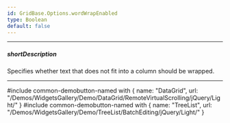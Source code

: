 ```yaml
---
id: GridBase.Options.wordWrapEnabled
type: Boolean
default: false
---
```

---
##### shortDescription
Specifies whether text that does not fit into a column should be wrapped.

---
#include common-demobutton-named with {
    name: "DataGrid",
    url: "/Demos/WidgetsGallery/Demo/DataGrid/RemoteVirtualScrolling/jQuery/Light/"
}
#include common-demobutton-named with {
    name: "TreeList",
    url: "/Demos/WidgetsGallery/Demo/TreeList/BatchEditing/jQuery/Light/"
}